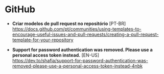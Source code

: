 # GitHub

- **Criar modelos de pull request no repositório** [PT-BR] <br>
https://docs.github.com/pt/communities/using-templates-to-encourage-useful-issues-and-pull-requests/creating-a-pull-request-template-for-your-repository

- **Support for password authentication was removed. Please use a personal access token instead.** [EN-US] <br>
https://dev.to/shafia/support-for-password-authentication-was-removed-please-use-a-personal-access-token-instead-4nbk